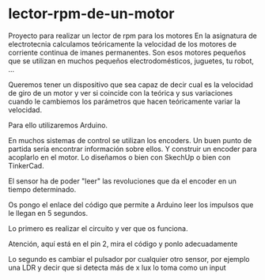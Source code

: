 # lector-rpm-de-un-motor
Proyecto para realizar un lector de rpm para los motores
En la asignatura de electrotecnia calculamos teóricamente la velocidad de los motores de corriente continua de imanes permanentes. Son esos motores pequeños que se utilizan en muchos pequeños electrodomésticos, juguetes, tu robot, ...

Queremos tener un dispositivo que sea capaz de decir cual es la velocidad de giro de un motor y ver si coincide con la teórica y sus variaciones cuando le cambiemos los parámetros que hacen teóricamente variar la velocidad.



Para ello utilizaremos Arduino.



En muchos sistemas de control se utilizan los encoders. Un buen punto de partida sería encontrar información sobre ellos. Y construir un encoder para acoplarlo en el motor. Lo diseñamos o bien con SkechUp o bien con TinkerCad.



El sensor ha de poder "leer" las revoluciones que da el encoder en un tiempo determinado.

Os pongo el enlace del código que permite a Arduino leer los impulsos que le llegan en 5 segundos.



Lo primero es realizar el circuito y ver que os funciona.



Atención, aquí está en el pin 2, mira el código y ponlo adecuadamente



Lo segundo es cambiar el pulsador por cualquier  otro sensor, por ejemplo una LDR y decir que si detecta más de x lux lo toma como un input


